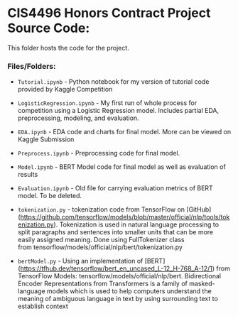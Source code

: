 # CIS4496 Honors Contract Project Source Code:

This folder hosts the code for the project.

### Files/Folders:

- `Tutorial.ipynb` - Python notebook for my version of tutorial code provided by Kaggle Competition

- `LogisticRegression.ipynb` - My first run of whole process for competition using a Logistic Regression model. Includes partial EDA, preprocessing, modeling, and evaluation.

- `EDA.ipynb` - EDA code and charts for final model. More can be viewed on Kaggle Submission

- `Preprocess.ipynb` - Preprocessing code for final model.

- `Model.ipynb` - BERT Model code for final model as well as evaluation of results

- `Evaluation.ipynb` - Old file for carrying evaluation metrics of BERT model. To be deleted.

- `tokenization.py` - tokenization code from TensorFlow on [GitHub]
(https://github.com/tensorflow/models/blob/master/official/nlp/tools/tokenization.py). Tokenization is used in natural language processing to split paragraphs and sentences into smaller units that can be more easily assigned meaning.
Done using FullTokenizer class from tensorflow/models/official/nlp/bert/tokenization.py

- `bertModel.py` - Using an implementation of [BERT]
(https://tfhub.dev/tensorflow/bert_en_uncased_L-12_H-768_A-12/1) from TensorFlow Models: tensorflow/models/official/nlp/bert. 
Bidirectional Encoder Representations from Transformers is a family of masked-language models which is used to help computers understand the meaning of ambiguous language in text by using surrounding text to establish context
